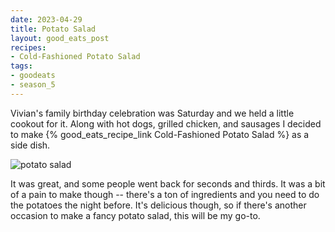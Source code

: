 ```yaml
---
date: 2023-04-29
title: Potato Salad
layout: good_eats_post
recipes:
- Cold-Fashioned Potato Salad
tags:
- goodeats
- season_5
---
```


Vivian's family birthday celebration was Saturday and we held a little cookout
for it. Along with hot dogs, grilled chicken, and sausages I decided to make
{% good_eats_recipe_link Cold-Fashioned Potato Salad %} as a side dish.

![potato salad](https://lh3.googleusercontent.com/pw/AJFCJaWqYC8OrSFtoiY2_8Z_qPdJSTLFUCTDcztJ3Y69UoqUDK8BNUVRqLo4Qy8D3zrhYBWBPDs6kbuuyXQQFEabhgr1r3z4PvG8m1riWYb9Gq-bVoAu0AYEoDpeLuZuES794vrrEFmyChf6Tvh8yK2uHx6d=w600)

It was great, and some people went back for seconds and thirds. It was a bit
of a pain to make though -- there's a ton of ingredients and you need to do
the potatoes the night before. It's delicious though, so if there's another
occasion to make a fancy potato salad, this will be my go-to.
